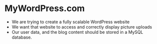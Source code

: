 # MyWordPress.com
- We are trying to create a fully scalable WordPress website
- We want that website to access and correctly display picture uploads
- Our user data, and the blog content should be stored in a MySQL database.

